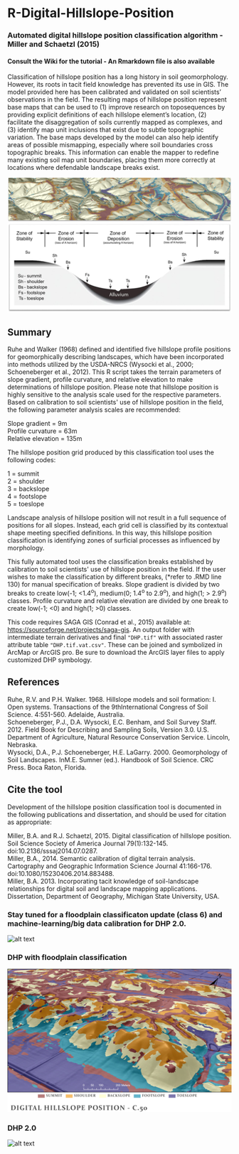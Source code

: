 # R-Digital-Hillslope-Position
### Automated digital hillslope position classification algorithm - Miller and Schaetzl (2015)
#### Consult the Wiki for the tutorial - An Rmarkdown file is also available

Classification of hillslope position has a long history in soil geomorphology. However, its roots in tacit field knowledge has prevented its use in GIS. The model provided here has been calibrated and validated on soil scientists’ observations in the field. The resulting maps of hillslope position represent base maps that can be used to (1) improve research on toposequences by providing explicit definitions of each hillslope element’s location, (2) facilitate the disaggregation of soils currently mapped as complexes, and (3) identify map unit inclusions that exist due to subtle topographic variation. The base maps developed by the model can also help identify areas of possible mismapping, especially where soil boundaries cross topographic breaks. This information can enable the mapper to redefine many existing soil map unit boundaries, placing them more correctly at locations where defendable landscape breaks exist.

![alt text](https://github.com/MollicMeyer/R-Digital-Hillslope-Position/blob/main/DHPwidescreen.jpg?raw=true)
![alt text](https://github.com/MollicMeyer/R-Digital-Hillslope-Position/blob/main/DHP%20Positions.jpg?raw=true)

## Summary

Ruhe and Walker (1968) defined and identified five hillslope profile positions for geomorphically describing landscapes, which have been incorporated into methods utilized by the USDA-NRCS (Wysocki et al., 2000; Schoeneberger et al., 2012). This R script takes the terrain parameters of slope gradient, profile curvature, and relative elevation to make determinations of hillslope position. Please note that hillslope position is highly sensitive to the analysis scale used for the respective parameters. Based on calibration to soil scientists' use of hillslope position in the field, the following parameter analysis scales are recommended:

Slope gradient = 9m  
Profile curvature = 63m  
Relative elevation = 135m  

The hillslope position grid produced by this classification tool uses the following codes:

1 = summit  
2 = shoulder  
3 = backslope  
4 = footslope  
5 = toeslope  

Landscape analysis of hillslope position will not result in a full sequence of positions for all slopes. Instead, each grid cell is classified by its contextual shape meeting specified definitions. In this way, this hillslope position classification is identifying zones of surficial processes as influenced by morphology.

This fully automated tool uses the classification breaks established by calibration to soil scientists' use of hillslope position in the field. If the user wishes to make the classification by different breaks, (*refer to .RMD line 130) for manual specification of breaks. Slope gradient is divided by two breaks to create low(-1; <1.4<sup>o</sup>), medium(0; 1.4<sup>o</sup> to 2.9<sup>o</sup>), and high(1; > 2.9<sup>o</sup>) classes. Profile curvature and relative elevation are divided by one break to create low(-1; <0) and high(1; >0) classes. 

This code requires SAGA GIS (Conrad et al., 2015) available at: https://sourceforge.net/projects/saga-gis. An output folder with intermediate terrain derivatives and final `"DHP.tif"` with associated raster attribute table `"DHP.tif.vat.csv"`. These can be joined and symbolized in ArcMap or ArcGIS pro. Be sure to download the ArcGIS layer files to apply customized DHP symbology.


## References

Ruhe, R.V. and P.H. Walker. 1968. Hillslope models and soil formation: I. Open systems. Transactions of the 9thInternational Congress of Soil Science. 4:551-560. Adelaide, Australia.  
Schoeneberger, P.J., D.A. Wysocki, E.C. Benham, and Soil Survey Staff. 2012. Field Book for Describing and Sampling Soils, Version 3.0. U.S. Department of Agriculture, Natural Resource Conservation Service. Lincoln, Nebraska.  
Wysocki, D.A., P.J. Schoeneberger, H.E. LaGarry. 2000. Geomorphology of Soil Landscapes. InM.E. Sumner (ed.). Handbook of Soil Science. CRC Press. Boca Raton, Florida.

## Cite the tool
Development of the hillslope position classification tool is documented in the following publications and dissertation, and should be used for citation as appropriate:

Miller, B.A. and R.J. Schaetzl, 2015. Digital classification of hillslope position. Soil Science Society of America Journal 79(1):132-145. doi:10.2136/sssaj2014.07.0287.  
Miller, B.A., 2014. Semantic calibration of digital terrain analysis. Cartography and Geographic Information Science Journal 41:166-176. doi:10.1080/15230406.2014.883488.  
Miller, B.A. 2013. Incorporating tacit knowledge of soil-landscape relationships for digital soil and landscape mapping applications. Dissertation, Department of Geography, Michigan State University, USA. 

### Stay tuned for a floodplain classificaton update (class 6) and machine-learning/big data calibration for DHP 2.0.
![alt text](https://github.com/MollicMeyer/R-Digital-Hillslope-Position/blob/main/IADHPFP_Ames.jpg?raw=true)
### DHP with floodplain classification
![alt text](https://github.com/MollicMeyer/R-Digital-Hillslope-Position/blob/main/DHP_C5_3D.jpg?raw=true)
### DHP 2.0
![alt text](https://github.com/MollicMeyer/R-Digital-Hillslope-Position/blob/main/burroak3.gif?raw=true)
